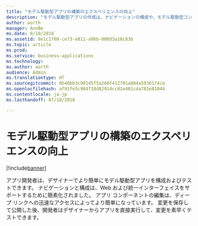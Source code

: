 ```yaml
---
title: "モデル駆動型アプリの構築のエクスペリエンスの向上"
description: "モデル駆動型アプリの作成は、ナビゲーションの構成や、モデル駆動型コンポーネントの選択と編集においてより簡単に行えます"
author: aorth
manager: AnnBe
ms.date: 8/10/2018
ms.assetid: 8e1c1f60-ce73-e811-a96b-000d3a18c83b
ms.topic: article
ms.prod: 
ms.service: business-applications
ms.technology: 
ms.author: aorth
audience: Admin
ms.translationtype: HT
ms.sourcegitcommit: 0b40bb3c98145f5a260f412701a884a5936174ce
ms.openlocfilehash: af91fe5c984f28d82914cc02e401cda781e81044
ms.contentlocale: ja-jp
ms.lasthandoff: 07/18/2018

---
```

# <a name="improved-experience-for-building-model-driven-apps"></a>モデル駆動型アプリの構築のエクスペリエンスの向上


[!include[banner](../../includes/banner.md)]

アプリ開発者は、デザイナーでより簡単にモデル駆動型アプリを構成およびテストできます。 ナビゲーションと構成は、Web および統一インターフェイスをサポートするために簡素化されました。 アプリ コンポーネントの編集は、ディープ リンクへの迅速なアクセスによってより簡単になっています。 変更を保存して公開した後、開発者はデザイナーからアプリを直接実行して、変更を素早くテストできます。

